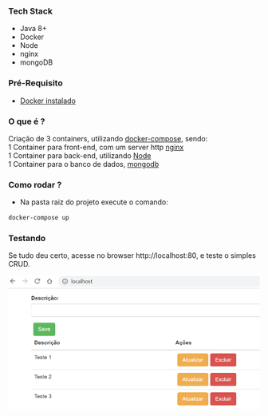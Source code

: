 ### Tech Stack
- Java 8+
- Docker
- Node
- nginx
- mongoDB

### Pré-Requisito
- [Docker instalado](https://www.docker.com/products/docker-desktop)

### O que é ?
Criação de 3 containers, utilizando [docker-compose](https://docs.docker.com/compose/), sendo:\
1 Container para front-end, com um server http [nginx](https://www.nginx.com/) \
1 Container para back-end, utilizando [Node](https://nodejs.org/) \
1 Container para o banco de dados, [mongodb](https://www.mongodb.com/) 

### Como rodar ?

- Na pasta raiz do projeto execute o comando:
```cmd
docker-compose up
```

### Testando
Se tudo deu certo, acesse no browser http://localhost:80, e teste o simples CRUD.

![](https://github.com/lucianoortizsilva/node-nginx-mongodb/blob/main/front-end/github/localhost.png)
